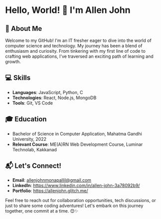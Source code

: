 # Hello, World! 👋 I'm Allen John

## 🚀 About Me
Welcome to my GitHub! I'm an IT fresher eager to dive into the world of computer science and technology. My journey has been a blend of enthusiasm and curiosity. From tinkering with my first line of code to crafting web applications, I've traversed an exciting path of learning and growth.

## 💻 Skills
- **Languages**: JavaScript, Python, C
- **Technologies**: React, Node.js, MongoDB
- **Tools**: Git, VS Code

## 🎓 Education
- Bachelor of Science in Computer Application, Mahatma Gandhi University, 2022
- **Relevant Course**: ME(A)RN Web Development Course, Luminar Technolab, Kakkanad

## 📬 Let's Connect!
- **Email**: allenjohnmonapallil@gmail.com
- **LinkedIn**: https://www.linkedin.com/in/allen-john-3a78092b9/
- **Portfolio**: https://allenjohn.glitch.me/

Feel free to reach out for collaboration opportunities, tech discussions, or just to share some coding adventures! Let's embark on this journey together, one commit at a time. 😊✨


<!---
allenjohn07/allenjohn07 is a ✨ special ✨ repository because its `README.md` (this file) appears on your GitHub profile.
You can click the Preview link to take a look at your changes.
--->

